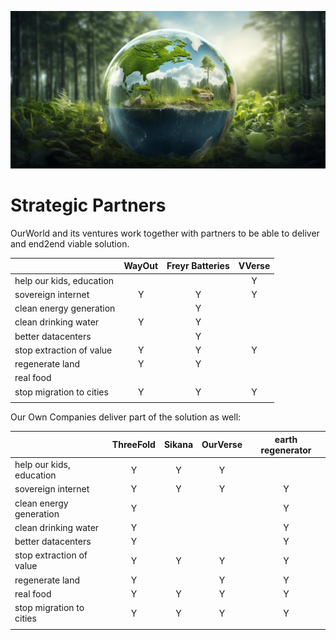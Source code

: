 ![](img/partners00.png)

# Strategic Partners


OurWorld and its ventures work together with partners to be able to deliver and end2end viable solution.

|                          | WayOut | Freyr  Batteries | VVerse |
| ------------------------ | :----: | :--------------: | :----: |
| help our kids, education |        |                  |   Y    |
| sovereign internet       |   Y    |        Y         |   Y    |
| clean energy generation  |        |        Y         |        |
| clean drinking water     |   Y    |        Y         |        |
| better datacenters       |        |        Y         |        |
| stop extraction of value |   Y    |        Y         |   Y    |
| regenerate land          |   Y    |        Y         |        |
| real food                |        |                  |        |
| stop migration to cities |   Y    |        Y         |   Y    |
|                          |        |                  |        |

Our Own Companies deliver part of the solution as well:


|                          | ThreeFold | Sikana | OurVerse | earth regenerator |
| ------------------------ | :-------: | :----: | :------: | :---------------: |
| help our kids, education |     Y     |   Y    |    Y     |                   |
| sovereign internet       |     Y     |   Y    |    Y     |         Y         |
| clean energy generation  |     Y     |        |          |         Y         |
| clean drinking water     |     Y     |        |          |         Y         |
| better datacenters       |     Y     |        |          |         Y         |
| stop extraction of value |     Y     |   Y    |    Y     |         Y         |
| regenerate land          |     Y     |        |    Y     |         Y         |
| real food                |     Y     |   Y    |    Y     |         Y         |
| stop migration to cities |     Y     |   Y    |    Y     |         Y         |
|                          |           |        |          |                   |
